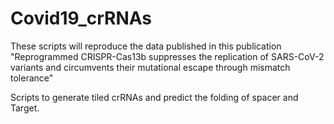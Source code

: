 # Covid19_crRNAs

These scripts will reproduce the data published in this publication "Reprogrammed CRISPR-Cas13b suppresses the replication of SARS-CoV-2 variants and circumvents their mutational escape through mismatch tolerance"


Scripts to generate tiled crRNAs and predict the folding of spacer and Target. 
